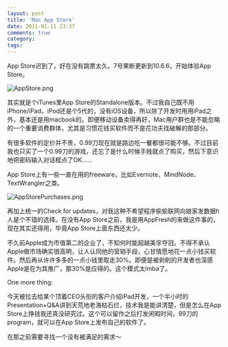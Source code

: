 ```yaml
---
layout: post
title: 'Mac App Store'
date: 2011-01-11 23:37
comments: true
category: 
tags:
---
```

    

App Store迟到了，好在没有跳票太久。7号果断更新到10.6.6，开始体验App Store。

![AppStore.png](http://qingpei.me/images/in_post/appstore.png)

其实就是个iTunes里App Store的Standalone版本。不过我自己既不用iPhone/iPad，iPod还是个5代的，没有iOS设备，所以除了开发时用用iPad之外，基本还是用macbook的。即便移动设备卖得再好，Mac用户群也是不能忽略的一个重要消费群体，尤其是习惯花钱买软件而不是花功夫找破解的那部分。

有很多软件的定价并不贵，0.99刀现在就是路边吃一餐都很可能不够。不过目前我也只买了一个0.99刀的游戏，还忘了是什么时候手贱就点了购买，然后下意识地把密码输入对话框点了OK……

App Store上有一些一直在用的freeware，比如Evernote、MindNode、TextWrangler之类。

![AppStorePurchases.png](http://qingpei.me/images/in_post/appstorepurchases.png)

再加上统一的Check for updates，对我这种不希望程序偷偷联网向娘家发数据h人是个不错的选择。在没有App Store之前，我是用AppFresh的来做这件事的，现在其实还得用，毕竟App Store上面东西还太少。

不久前Apple成为市值第二的企业了，不知何时能超越美孚夺冠。不得不承认Apple做市场确实很高明，让人认同他的营销手段，心甘情愿地花一点小钱买软件。然后再从许许多多的一点小钱里取走30%。即便是被剥削的开发者也深感Apple是在为其推广，那30%是应得的。这个模式太imba了。

One more thing:

今天被拉去给某个顶着CEO头衔的客户介绍iPad开发，一个半小时的Presentation+Q&A讲到天荒地老海枯石烂，技术我是能讲清楚，但是怎么在App Store上挣钱我还真没研究过。这个可以留作之后打发闲暇时间，99刀的program，就可以在App Store上发布自己的软件了。

在那之前需要寻找一个没有被满足的需求～
